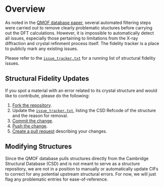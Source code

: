 # Overview
As noted in the [QMOF database paper](https://doi.org/10.1016/j.matt.2021.02.015), several automated filtering steps were carried out to remove clearly problematic stuctures before carrying out the DFT calculations. However, it is impossible to automatically detect all issues, especially those pertaining to limitations from the X-ray diffraction and crystal refinment process itself. The fidelity tracker is a place to publicly mark any existing issues.

Please refer to the [`issue_tracker.txt`](https://github.com/arosen93/QMOF/blob/main/fidelity_tracker/issue_tracker.txt) for a running list of structural fidelity issues.

## Structural Fidelity Updates
If you spot a material with an error related to its crystal structure and would like to contribute, please do the following:

1. [Fork the repository](https://docs.github.com/en/free-pro-team@latest/github/getting-started-with-github/fork-a-repo).
2. Update the [`issue_tracker.txt`](https://github.com/arosen93/QMOF/blob/main/fidelity_tracker/issue_tracker.txt), listing the CSD Refcode of the structure and the reason for removal.
3. [Commit the change](https://docs.github.com/en/free-pro-team@latest/desktop/contributing-and-collaborating-using-github-desktop/committing-and-reviewing-changes-to-your-project).
4. [Push the change](https://docs.github.com/en/free-pro-team@latest/desktop/contributing-and-collaborating-using-github-desktop/pushing-changes-to-github).
5. [Create a pull request](https://docs.github.com/en/free-pro-team@latest/github/collaborating-with-issues-and-pull-requests/creating-a-pull-request) describing your changes.

## Modifying Structures
Since the QMOF database pulls structures directly from the Cambridge Structural Database (CSD) and is not meant to serve as a structure repository, we are not in a position to manually or automatically update CIFs to correct for any potential upstream structural errors. For now, we will just flag any problematic entries for ease-of-reference.
